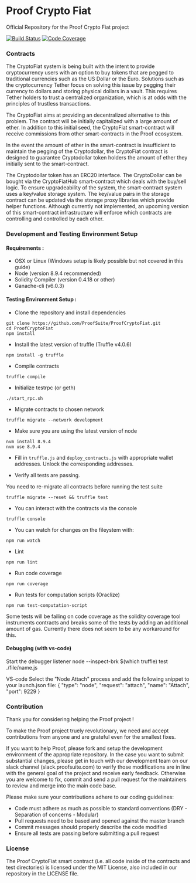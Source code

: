 
# Proof Crypto Fiat
Official Repository for the Proof Crypto Fiat project


[![Build Status](https://travis-ci.org/ProofSuite/ProofCryptoFiat.svg?branch=develop)](https://travis-ci.org/ProofSuite/ProofCryptoFiat)
[![Code Coverage](https://codecov.io/gh/ProofSuite/ProofCryptoFiat/branch/develop/graph/badge.svg)](https://codecov.io/gh/ProofSuite/ProofCryptoFiat)


### Contracts

The CryptoFiat system is being built with the intent to provide cryptocurrency users with an option to buy tokens that are pegged to traditional currencies such as the US Dollar or the Euro. Solutions such as the cryptocurrency Tether focus on solving this issue by pegging their currency to dollars and storing physical dollars in a vault. This requires Tether holders to trust a centralized organization, which is at odds with the principles of trustless transactions.

The CryptoFiat aims at providing an decentralized alternative to this problem. The contract will be initially capitalized with a large amount of ether. In addition to this initial seed, the CryptoFiat smart-contract will receive commissions from other smart-contracts in the Proof ecosystem.


In the event the amount of ether in the smart-contract is insufficient to maintain the pegging of the Cryptodollar, the CryptoFiat contract is designed to guarantee Cryptodollar token holders the amount of ether they initially sent to the smart-contract.

The Cryptodollar token has an ERC20 interface. The CryptoDollar can be bought via the CryptoFiatHub smart-contract which deals with the buy/sell logic.
To ensure upgradeability of the system, the smart-contract system uses a key/value storage system. The key/value pairs in the storage contract can be updated via the storage proxy libraries which provide helper functions.
Although currently not implemented, an upcoming version of this smart-contract infrastructure will enforce which contracts are controlling and controlled by each other.



### Development and Testing Environment Setup

#### Requirements :
- OSX or Linux (Windows setup is likely possible but not covered in this guide)
- Node (version 8.9.4 recommended)
- Solidity Compiler (version 0.4.18 or other)
- Ganache-cli (v6.0.3)


#### Testing Environment Setup :

- Clone the repository and install dependencies

```
git clone https://github.com/ProofSuite/ProofCryptoFiat.git
cd ProofCryptoFiat
npm install
```

- Install the latest version of truffle (Truffle v4.0.6)


```
npm install -g truffle
```

- Compile contracts
```
truffle compile
```

- Initialize testrpc (or geth)

```
./start_rpc.sh
```

- Migrate contracts to chosen network

```
truffle migrate --network development
```

- Make sure you are using the latest version of node

```
nvm install 8.9.4
nvm use 8.9.4
```


- Fill in `truffle.js` and `deploy_contracts.js` with appropriate wallet addresses. Unlock the corresponding addresses.

- Verify all tests are passing.

You need to re-migrate all contracts before running the test suite

```
truffle migrate --reset && truffle test
```

- You can interact with the contracts via the console

```
truffle console
```


- You can watch for changes on the fileystem with:

```
npm run watch
```

- Lint

```
npm run lint
```

- Run code coverage



```
npm run coverage
```

- Run tests for computation scripts (Oraclize)

```
npm run test-computation-script
```

Some tests will be failing on code coverage as the solidity coverage tool instruments contracts and breaks some of the tests
by adding an additional amount of gas. Currently there does not seem to be any workaround for this.


#### Debugging (with vs-code)

Start the debugger listener
node --inspect-brk $(which truffle) test ./file/name.js


VS-code
Select the "Node Attach" process and add the following snippet to your launch.json file:
{
    "type": "node",
    "request": "attach",
    "name": "Attach",
    "port": 9229
}




### Contribution

Thank you for considering helping the Proof project !

To make the Proof project truely revolutionary, we need and accept contributions from anyone and are grateful even for the smallest fixes.

If you want to help Proof, please fork and setup the development environment of the appropriate repository.
In the case you want to submit substantial changes, please get in touch with our development team on our slack channel (slack.proofsuite.com) to
verify those modifications are in line with the general goal of the project and receive early feedback. Otherwise you are welcome to fix, commit and
send a pull request for the maintainers to review and merge into the main code base.

Please make sure your contributions adhere to our coding guidelines:

- Code must adhere as much as possible to standard conventions (DRY - Separation of concerns - Modular)
- Pull requests need to be based and opened against the master branch
- Commit messages should properly describe the code modified
- Ensure all tests are passing before submitting a pull request

### License

The Proof CryptoFiat smart contract (i.e. all code inside of the contracts and test directories) is licensed under the MIT License, also included in our repository in the
LICENSE file.




